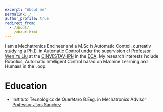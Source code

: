 ```yaml
---
excerpt: "About me"
permalink: /
author_profile: true
redirect_from:
  - /about/
  - /about.html
---
```


I am a Mechatronics Engineer and a M.Sc in Automatic Control, currently studying a Ph.D. in Automatic Control under the supervision of [Professor Wen Yu Liu](https://www.ctrl.cinvestav.mx/%7Eyuw/) at the [CINVESTAV-IPN](https://www.cinvestav.mx/) in the [DCA](https://www.ctrl.cinvestav.mx/). My research interests include Robotics, Automatic Intelligent Control based on Machine Learning and Humans in the Loop. 

# Education
-  Instituto Tecnológico de Querétaro 
B.Eng. in Mechatronics 
   Advisor [Professor Jöns Sánchez](https://mx.linkedin.com/in/dr-j%C3%B6ns-s%C3%A1nchez-893430bb)
